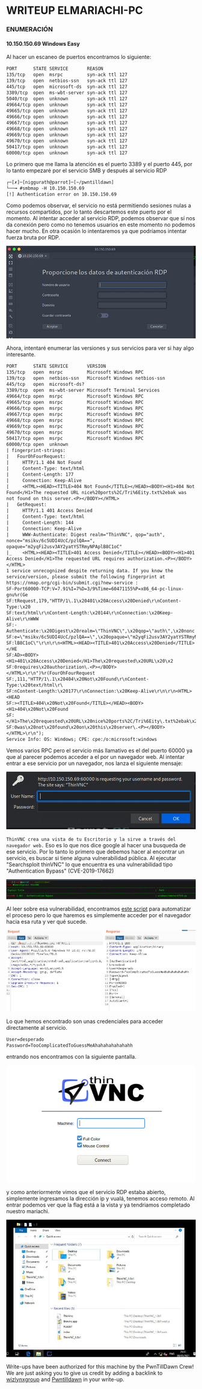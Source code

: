# WRITEUP ELMARIACHI-PC 

### ENUMERACIÓN
#### 10.150.150.69	Windows	Easy
Al hacer un escaneo de puertos encontramos lo siguiente:
```
PORT      STATE SERVICE       REASON
135/tcp   open  msrpc         syn-ack ttl 127
139/tcp   open  netbios-ssn   syn-ack ttl 127
445/tcp   open  microsoft-ds  syn-ack ttl 127
3389/tcp  open  ms-wbt-server syn-ack ttl 127
5040/tcp  open  unknown       syn-ack ttl 127
49664/tcp open  unknown       syn-ack ttl 127
49665/tcp open  unknown       syn-ack ttl 127
49666/tcp open  unknown       syn-ack ttl 127
49667/tcp open  unknown       syn-ack ttl 127
49668/tcp open  unknown       syn-ack ttl 127
49669/tcp open  unknown       syn-ack ttl 127
49670/tcp open  unknown       syn-ack ttl 127
50417/tcp open  unknown       syn-ack ttl 127
60000/tcp open  unknown       syn-ack ttl 127
```

Lo primero que me llama la atención es el puerto 3389 y el puerto 445, por lo tanto empezaré por el servicio SMB y después al servicio RDP

```
┌─[✗]─[niggurath@parrot]─[~/pwntilldawn]
└──╼ #smbmap -H 10.150.150.69
[!] Authentication error on 10.150.150.69
```

Como podemos observar, el servicio no está permitiendo sesiones nulas a recursos compartidos, por lo tanto descartemos este puerto por el momento.
Al intentar acceder al servicio RDP, podemos observar que sí nos da conexión pero como no tenemos usuarios en este momento no podemos hacer mucho. En otra ocasión lo intentaremos ya que podríamos intentar fuerza bruta por RDP.


![imagen](img/e.PNG)


Ahora, intentaré enumerar las versiones y sus servicios para ver si hay algo interesante.

```
PORT      STATE SERVICE       VERSION
135/tcp   open  msrpc         Microsoft Windows RPC
139/tcp   open  netbios-ssn   Microsoft Windows netbios-ssn
445/tcp   open  microsoft-ds?
3389/tcp  open  ms-wbt-server Microsoft Terminal Services
49664/tcp open  msrpc         Microsoft Windows RPC
49665/tcp open  msrpc         Microsoft Windows RPC
49666/tcp open  msrpc         Microsoft Windows RPC
49667/tcp open  msrpc         Microsoft Windows RPC
49668/tcp open  msrpc         Microsoft Windows RPC
49669/tcp open  msrpc         Microsoft Windows RPC
49670/tcp open  msrpc         Microsoft Windows RPC
50417/tcp open  msrpc         Microsoft Windows RPC
60000/tcp open  unknown
| fingerprint-strings: 
|   FourOhFourRequest: 
|     HTTP/1.1 404 Not Found
|     Content-Type: text/html
|     Content-Length: 177
|     Connection: Keep-Alive
|     <HTML><HEAD><TITLE>404 Not Found</TITLE></HEAD><BODY><H1>404 Not Found</H1>The requested URL nice%20ports%2C/Tri%6Eity.txt%2ebak was not found on this server.<P></BODY></HTML>
|   GetRequest: 
|     HTTP/1.1 401 Access Denied
|     Content-Type: text/html
|     Content-Length: 144
|     Connection: Keep-Alive
|     WWW-Authenticate: Digest realm="ThinVNC", qop="auth", nonce="msikv/6c5UDI4UcC/pzlQA==", opaque="m2yqFi2usv3AY2yatYSTRmyNPAplB8C1oC"
|_    <HTML><HEAD><TITLE>401 Access Denied</TITLE></HEAD><BODY><H1>401 Access Denied</H1>The requested URL requires authorization.<P></BODY></HTML>
1 service unrecognized despite returning data. If you know the service/version, please submit the following fingerprint at https://nmap.org/cgi-bin/submit.cgi?new-service :
SF-Port60000-TCP:V=7.91%I=7%D=3/9%Time=60471155%P=x86_64-pc-linux-gnu%r(Ge
SF:tRequest,179,"HTTP/1\.1\x20401\x20Access\x20Denied\r\nContent-Type:\x20
SF:text/html\r\nContent-Length:\x20144\r\nConnection:\x20Keep-Alive\r\nWWW
SF:-Authenticate:\x20Digest\x20realm=\"ThinVNC\",\x20qop=\"auth\",\x20nonc
SF:e=\"msikv/6c5UDI4UcC/pzlQA==\",\x20opaque=\"m2yqFi2usv3AY2yatYSTRmyNPAp
SF:lB8C1oC\"\r\n\r\n<HTML><HEAD><TITLE>401\x20Access\x20Denied</TITLE></HE
SF:AD><BODY><H1>401\x20Access\x20Denied</H1>The\x20requested\x20URL\x20\x2
SF:0requires\x20authorization\.<P></BODY></HTML>\r\n")%r(FourOhFourRequest
SF:,111,"HTTP/1\.1\x20404\x20Not\x20Found\r\nContent-Type:\x20text/html\r\
SF:nContent-Length:\x20177\r\nConnection:\x20Keep-Alive\r\n\r\n<HTML><HEAD
SF:><TITLE>404\x20Not\x20Found</TITLE></HEAD><BODY><H1>404\x20Not\x20Found
SF:</H1>The\x20requested\x20URL\x20nice%20ports%2C/Tri%6Eity\.txt%2ebak\x2
SF:0was\x20not\x20found\x20on\x20this\x20server\.<P></BODY></HTML>\r\n");
Service Info: OS: Windows; CPE: cpe:/o:microsoft:windows
```

Vemos varios RPC pero el servicio más llamativo es el del puerto 60000 ya que al parecer podemos acceder a el por un navegador web.
Al intentar entrar a ese servicio por un navegador, nos lanza el siguiente mensaje:


![imagen2](img/imagen_2021-03-09_002010.png)


`ThinVNC crea una vista de tu Escritorio y la sirve a través del navegador web.`
Eso es lo que nos dice google al hacer una busqueda de ese servicio. Por lo tanto lo primero que debemos hacer al encontrar un servicio, es buscar si tiene alguna vulnerabilidad pública. Al ejecutar "Searchsploit thinVNC" lo que encuentra es una vulnerabilidad tipo "Authentication Bypass" (CVE-2019-17662)


![imagen3](img/imagen_2021-03-09_002702.png)


Al leer sobre esa vulnerabilidad, encontramos [este script](https://www.exploit-db.com/exploits/47519) para automatizar el proceso pero lo que haremos es simplemente acceder por el navegador hacia esa ruta y ver qué sucede.


![imagen2](img/bb.PNG)


Lo que hemos encontrado son unas credenciales para acceder directamente al servicio.
```
User=desperado
Password=TooComplicatedToGuessMeAhahahahahahahh
```

entrando nos encontramos con la siguiente pantalla. 


![imagen2](img/c.PNG)


y como anteriormente vimos que el servicio RDP estaba abierto, simplemente ingresamos la dirección ip y vualá, tenemos acceso remoto.
Al entrar podemos ver que la flag está a la vista y ya tendriamos completado nuestro mariachi.


![imagen2](img/d.PNG)


Write-ups have been authorized for this machine by the PwnTillDawn Crew! We are just asking you to give us credit by adding a backlink to [wizlynxgroup](https://www.wizlynxgroup.com/) and [Pwntilldawn](https://online.pwntilldawn.com/) in your write-up.
